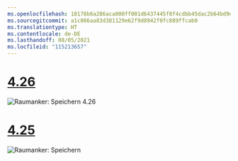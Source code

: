 ```yaml
---
ms.openlocfilehash: 18178b6a286aca000ff001d6437445f8f4cdbb45dac2b64bd9dafbbe63f5f974
ms.sourcegitcommit: a1c086aa83d381129e62f9d8942f0fc889ffcab0
ms.translationtype: HT
ms.contentlocale: de-DE
ms.lasthandoff: 08/05/2021
ms.locfileid: "115213657"
---
```

# <a name="426"></a>[4.26](#tab/426)

![Raumanker: Speichern 4.26](../images/local-spatial-anchors-img-02.png)

# <a name="425"></a>[4.25](#tab/425)

![Raumanker: Speichern](../images/unreal-spatialanchors-save.PNG)
